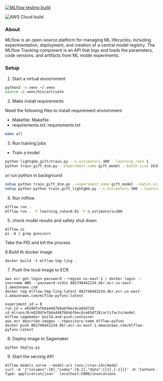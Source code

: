 [![MLflow testing build](https://github.com/tmg-ling/mlflow-tmg-ling/actions/workflows/main.yml/badge.svg)](https://github.com/tmg-ling/mlflow-tmg-ling/actions/workflows/main.yml)

![AWS Cloud build](https://codebuild.us-east-1.amazonaws.com/badges?uuid=eyJlbmNyeXB0ZWREYXRhIjoidkVqS2xWdGpvOHFCZ2hFd3BqalJoQ3gvT21GUXg1YjNxd0FFRFhyRStnSkVIT3dhNmloNksxVlNXTnBOSm8zVFQxdFFzbGNVSVZ2cHBVT3ZVb2tBOFlrPSIsIml2UGFyYW1ldGVyU3BlYyI6IjdhRnNJZ1pCN3BRKy92b0wiLCJtYXRlcmlhbFNldFNlcmlhbCI6MX0%3D&branch=main)

### About

MLflow is an open-source platform for managing ML lifecycles, including experimentation, deployment, and creation of a
central model registry. The MLflow Tracking component is an API that logs and loads the parameters, code versions, and
artifacts from ML model experiments.

### Setup

1. Start a virtual enviornment

```bash
python3 -m venv ~/.venv                  
source ~/.venv/bin/activate 
```

2. Make install requirements

Need the following files to install requirement enviornment

- Makefile: Makefile
- requirements.txt: requirements.txt

```bash
make all
```

3. Run training jobs

- Train a model 
```bash
python lightgbm_gift/train.py --n_estimators 300 --learning_rate 1
python train_gift_dcm.py --experiment_name gift_model --batch_size 16384 --learning_rate 0.05
```

or run python in background

```bash
nohup python train_gift_dcm.py --experiment_name gift_model --batch_size 16384 --learning_rate 0.1 > nohup.out 2>&1 &
nohup python python train_gift_lightgbm.py --n_estimators 300 --learning_rate 1 > nohup.out 2>&1 &
```

4. Run mlflow

```bash
mlflow run .
mlflow run . -P learning_rate=0.01 -P n_estimators=300 
```

5. check model results and safely shut down

```
mlflow ui
ps -A | grep gunicorn
```
Take the PID and kill the process

6.Build th docker image

```
docker build -t mlflow-tmg-ling .
```

7. Push the local image to ECR

```
aws ecr get-login-password --region us-east-1 | docker login --username AWS --password-stdin 882748442234.dkr.ecr.us-east-1.amazonaws.com
docker tag mlflow-tmg-ling:latest 882748442234.dkr.ecr.us-east-1.amazonaws.com/mlflow-pyfunc:latest

experiment_id = 0
run_id = e820dfefbda4487b8abf6ecdce65d728
cd mlruns/0/e820dfefbda4487b8abf6ecdce65d728/artifacts/model
mlflow sagemaker build-and-push-container
aws ecr describe-images --repository-name mlflow-pyfunc
docker push 882748442234.dkr.ecr.us-east-1.amazonaws.com/mlflow-pyfunc:latest
```

8. Deploy image to Sagemaker

```
python deploy.py
```

9. Start the serving API

```
mlflow models serve --model-uri runs:/<run-id>/model
curl -d '{"columns":[0],"index":[0,1],"data":[[1],[-1]]}' -H 'Content-Type: application/json'  localhost:5000/invocations
```
